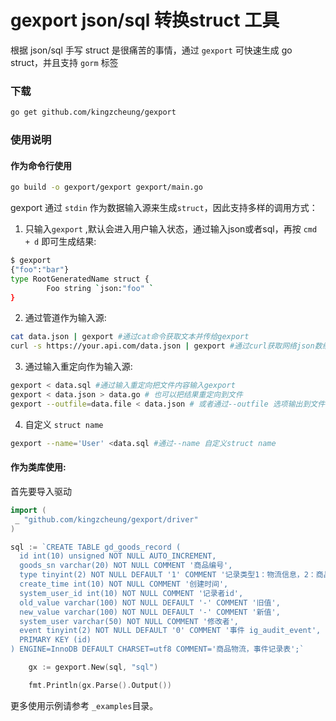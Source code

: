 #  gexport json/sql 转换struct 工具

根据 json/sql 手写 struct 是很痛苦的事情，通过 `gexport` 可快速生成 go struct，并且支持 `gorm` 标签

### 下载

```bash
go get github.com/kingzcheung/gexport
```

### 使用说明

#### 作为命令行使用

```bash
go build -o gexport/gexport gexport/main.go
```

gexport 通过 `stdin` 作为数据输入源来生成`struct`，因此支持多样的调用方式：

1. 只输入`gexport` ,默认会进入用户输入状态，通过输入json或者sql，再按 `cmd + d` 即可生成结果:

```bash
$ gexport 
{"foo":"bar"}
type RootGeneratedName struct {
        Foo string `json:"foo" `
}

```

2. 通过管道作为输入源:

```bash
cat data.json | gexport #通过cat命令获取文本并传给gexport
curl -s https://your.api.com/data.json | gexport #通过curl获取网络json数组并传给gexport
```

3. 通过输入重定向作为输入源:

```bash
gexport < data.sql #通过输入重定向把文件内容输入gexport
gexport < data.json > data.go # 也可以把结果重定向到文件
gexport --outfile=data.file < data.json # 或者通过--outfile 选项输出到文件
```

4. 自定义 `struct name`

```bash
gexport --name='User' <data.sql #通过--name 自定义struct name
```



#### 作为类库使用:

首先要导入驱动
```go
import (
 _ "github.com/kingzcheung/gexport/driver"
)

```

```go
sql := `CREATE TABLE gd_goods_record (
  id int(10) unsigned NOT NULL AUTO_INCREMENT,
  goods_sn varchar(20) NOT NULL COMMENT '商品编号',
  type tinyint(2) NOT NULL DEFAULT '1' COMMENT '记录类型1：物流信息，2：商品事件',
  create_time int(10) NOT NULL COMMENT '创建时间',
  system_user_id int(10) NOT NULL COMMENT '记录者id',
  old_value varchar(100) NOT NULL DEFAULT '-' COMMENT '旧值',
  new_value varchar(100) NOT NULL DEFAULT '-' COMMENT '新值',
  system_user varchar(50) NOT NULL COMMENT '修改者',
  event tinyint(2) NOT NULL DEFAULT '0' COMMENT '事件 ig_audit_event',
  PRIMARY KEY (id)
) ENGINE=InnoDB DEFAULT CHARSET=utf8 COMMENT='商品物流，事件记录表';`

	gx := gexport.New(sql, "sql")

	fmt.Println(gx.Parse().Output())
```

更多使用示例请参考 `_examples`目录。

